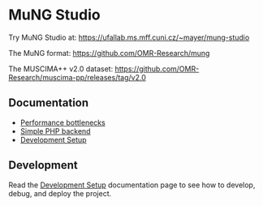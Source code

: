 # MuNG Studio

Try MuNG Studio at: https://ufallab.ms.mff.cuni.cz/~mayer/mung-studio

The MuNG format: https://github.com/OMR-Research/mung

The MUSCIMA++ v2.0 dataset: https://github.com/OMR-Research/muscima-pp/releases/tag/v2.0


## Documentation

- [Performance bottlenecks](docs/performance-bottlenecks.md)
- [Simple PHP backend](docs/simple-php-backend.md)
- [Development Setup](docs/development-setup.md)


## Development

Read the [Development Setup](docs/development-setup.md) documentation page to see how to develop, debug, and deploy the project.
